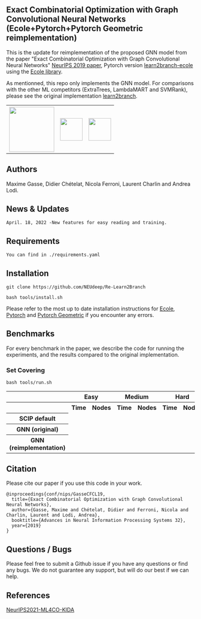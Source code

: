 ## Exact Combinatorial Optimization with Graph Convolutional Neural Networks (Ecole+Pytorch+Pytorch Geometric reimplementation)

This is the update for reimplementation of the proposed GNN model from the paper "Exact Combinatorial Optimization with Graph Convolutional Neural Networks" [NeurIPS 2019 paper](https://arxiv.org/abs/1906.01629), Pytorch version [learn2branch-ecole](https://github.com/ds4dm/learn2branch-ecole) using the [Ecole library](https://github.com/ds4dm/ecole).

As mentionned, this repo only implements the GNN model. For comparisons with the other ML competitors (ExtraTrees, LambdaMART and SVMRank), please see the original implementation [learn2branch](https://github.com/ds4dm/learn2branch).

<table style='border:none;'>
  <tr>
    <th><img src="https://www.ecole.ai/images/ecole-logo.png" height="120"></th>
    <th><img src="https://github.com/pytorch/pytorch/blob/master/docs/source/_static/img/pytorch-logo-dark.png" height="60"></th>
    <th><img src="https://raw.githubusercontent.com/pyg-team/pytorch_geometric/master/docs/source/_static/img/pyg1.svg?sanitize=true" height="60"></th>
  </tr>
</table>


## Authors

Maxime Gasse, Didier Chételat, Nicola Ferroni, Laurent Charlin and Andrea Lodi.


## News & Updates

```
April. 18, 2022 -New features for easy reading and training.
```

## Requirements

```
You can find in ./requirements.yaml
```

## Installation

```
git clone https://github.com/NEUdeep/Re-Learn2Branch

bash tools/install.sh
```

Please refer to the most up to date installation instructions for [Ecole](https://github.com/ds4dm/ecole#installation), [Pytorch](https://pytorch.org/get-started/locally) and [Pytorch Geometric](https://github.com/pyg-team/pytorch_geometric#installation) if you encounter any errors.


## Benchmarks

For every benchmark in the paper, we describe the code for running the experiments, and the results compared to the original implementation.

### Set Covering

```
bash tools/run.sh
```

<table>
  <tr>
    <th></th>
    <th colspan="2">Easy</th>
    <th colspan="2">Medium</th>
    <th colspan="2">Hard</th>
  </tr>
  <tr>
    <th></th>
    <th>Time</th>
    <th>Nodes</th>
    <th>Time</th>
    <th>Nodes</th>
    <th>Time</th>
    <th>Nodes</th>
  </tr>
  <tr>
    <th>SCIP default</th>
    <td></td>
    <td></td>
    <td></td>
    <td></td>
    <td></td>
    <td></td>
  </tr>
  <tr>
    <th>GNN (original)</th>
    <td></td>
    <td></td>
    <td></td>
    <td></td>
    <td></td>
    <td></td>
  </tr>
  <tr>
    <th>GNN (reimplementation)</th>
    <td></td>
    <td></td>
    <td></td>
    <td></td>
    <td></td>
    <td></td>
  </tr>
</table>



## Citation

Please cite our paper if you use this code in your work.

```
@inproceedings{conf/nips/GasseCFCL19,
  title={Exact Combinatorial Optimization with Graph Convolutional Neural Networks},
  author={Gasse, Maxime and Chételat, Didier and Ferroni, Nicola and Charlin, Laurent and Lodi, Andrea},
  booktitle={Advances in Neural Information Processing Systems 32},
  year={2019}
}
```

## Questions / Bugs

Please feel free to submit a Github issue if you have any questions or find any bugs. We do not guarantee any support, but will do our best if we can help.


## References
[NeurIPS2021-ML4CO-KIDA](https://github.com/megvii-research/NeurIPS2021-ML4CO-KIDA)